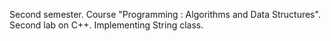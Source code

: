 Second semester. Course "Programming : Algorithms and Data Structures". Second lab on C++.
Implementing String class.
